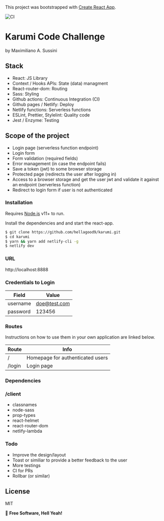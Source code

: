This project was bootstrapped with [Create React App](https://github.com/facebook/create-react-app).

![CI](https://github.com/hellagood9/karumi/workflows/CI/badge.svg)

# Karumi Code Challenge

by Maximiliano A. Sussini

## Stack

  - React: JS Library
  - Context / Hooks APIs: State (data) managment
  - React-router-dom: Routing
  - Sass: Styling
  - Github actions: Continuous Integration (CI)
  - Github pages / Netlify: Deploy
  - Netlify functions: Serverless functions
  - ESLint, Prettier, Stylelint: Quality code
  - Jest / Enzyme: Testing
  
## Scope of the project

- Login page (serverless function endpoint)
- Login form
- Form validation (required fields)
- Error management (in case the endpoint fails)
- Save a token (jwt) to some browser storage
- Protected page (redirects the user after logging in)
- Access to a browser storage and get the user jwt and validate it against an endpoint (serverless function)
- Redirect to login form if user is not authenticated

### Installation

Requires [Node.js](https://nodejs.org/) v11+ to run.

Install the dependencies and and start the react-app.

```sh
$ git clone https://github.com/hellagood9/karumi.git
$ cd karumi
$ yarn && yarn add netlify-cli -g
$ netlify dev
```

### URL
http://localhost:8888

### Credentials to Login

| Field | Value |
| ------ | ------ |
| username | doe@test.com
| password | 123456

### Routes

Instructions on how to use them in your own application are linked below.

| Route | Info |
| ------ | ------ |
| / | Homepage for authenticated users
| /login | Login page 

### Dependencies

### /client
- classnames
- node-sass
- prop-types
- react-helmet
- react-router-dom
- netlify-lambda

### Todo
- Improve the design/layout
- Toast or similiar to provide a better feedback to the user
- More testings
- CI for PRs
- Rollbar (or similar)

License
----

MIT

:muscle:
**Free Software, Hell Yeah!**
